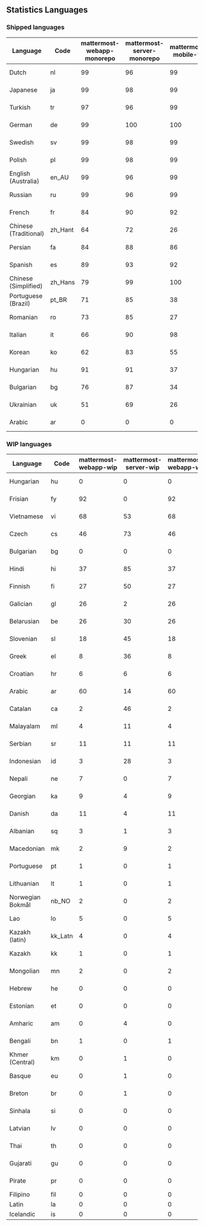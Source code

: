 ## Statistics Languages ##
###  Shipped languages  ###
|Language|Code|mattermost-webapp-monorepo|mattermost-server-monorepo|mattermost-mobile-v2|mattermost-desktop|focalboard-webapp|playbooks-webapp|calls-webapp|Total|Last Modified|
|---|---|---|---|---|---|---|---|---|---|---|
|Dutch|nl| 99| 96| 99| 100| 97| 100| 91| 98|2023-03-31T20:15:20.988736Z|
|Japanese|ja| 99| 98| 99| 100| 97| 100| 0| 98|2023-03-31T20:15:12.885149Z|
|Turkish|tr| 97| 96| 99| 100| 97| 100| 0| 96|2023-03-31T20:15:51.908429Z|
|German|de| 99| 100| 100| 100| 100| 100| 100| 95|2023-04-02T10:23:32.609409Z|
|Swedish|sv| 99| 98| 99| 100| 97| 100| 0| 95|2023-03-31T20:15:47.484341Z|
|Polish|pl| 99| 98| 99| 100| 97| 100| 0| 95|2023-03-31T20:15:25.113864Z|
|English (Australia)|en_AU| 99| 96| 99| 100| 97| 99| 0| 94|2023-03-31T20:13:30.807619Z|
|Russian|ru| 99| 96| 99| 100| 74| 59| 0| 93|2023-03-31T20:15:41.975042Z|
|French|fr| 84| 90| 92| 96| 84| 27| 0| 80|2023-03-31T20:14:53.169425Z|
|Chinese (Traditional)|zh_Hant| 64| 72| 26| 0| 97| 0| 0| 80|2023-03-31T20:16:09.532958Z|
|Persian|fa| 84| 88| 86| 100| 26| 1| 0| 71|2023-03-31T20:14:49.438930Z|
|Spanish|es| 89| 93| 92| 98| 47| 0| 20| 69|2023-03-31T20:14:46.414158Z|
|Chinese (Simplified)|zh_Hans| 79| 99| 100| 100| 97| 0| 0| 69|2023-04-02T17:49:16.462516Z|
|Portuguese (Brazil)|pt_BR| 71| 85| 38| 48| 100| 0| 67| 68|2023-04-02T23:05:38.735594Z|
|Romanian|ro| 73| 85| 27| 0| 0| 0| 0| 67|2023-03-31T20:15:35.372083Z|
|Italian|it| 66| 90| 98| 5| 62| 0| 0| 65|2023-03-31T20:15:07.137144Z|
|Korean|ko| 62| 83| 55| 100| 90| 53| 0| 65|2023-03-31T20:15:16.302324Z|
|Hungarian|hu| 91| 91| 37| 99| 90| 81| 0| 63|2023-03-31T20:15:00.966913Z|
|Bulgarian|bg| 76| 87| 34| 0| 0| 0| 0| 52|2023-03-31T20:14:32.200652Z|
|Ukrainian|uk| 51| 69| 26| 79| 53| 0| 0| 45|2023-03-31T20:15:54.329571Z|
|Arabic|ar| 0| 0| 0| 45| 45| 0| 0| 16|2023-03-30T14:03:02.494432Z|
###  WIP languages  ###
|Language|Code|mattermost-webapp-wip|mattermost-server-wip|mattermost-webapp-wip|Total|Last Modified|
|---|---|---|---|---|---|--|
|Hungarian|hu| 0| 0| 0| 63|2023-03-31T20:15:00.966913Z|
|Frisian|fy| 92| 0| 92| 61|2023-03-30T14:04:28.368728Z|
|Vietnamese|vi| 68| 53| 68| 59|2023-03-30T14:07:38.949883Z|
|Czech|cs| 46| 73| 46| 57|2023-03-30T14:03:41.659147Z|
|Bulgarian|bg| 0| 0| 0| 52|2023-03-31T20:14:32.200652Z|
|Hindi|hi| 37| 85| 37| 49|2023-03-30T14:04:54.856447Z|
|Finnish|fi| 27| 50| 27| 34|2023-03-30T14:04:14.936366Z|
|Galician|gl| 26| 2| 26| 31|2023-02-16T10:53:47.791156Z|
|Belarusian|be| 26| 30| 26| 27|2023-03-30T14:03:09.873427Z|
|Slovenian|sl| 18| 45| 18| 23|2023-03-30T14:07:12.677627Z|
|Greek|el| 8| 36| 8| 22|2023-03-30T14:03:55.229463Z|
|Croatian|hr| 6| 6| 6| 17|2023-03-30T09:46:01.311826Z|
|Arabic|ar| 60| 14| 60| 16|2023-03-30T14:03:02.494432Z|
|Catalan|ca| 2| 46| 2| 15|2023-02-22T22:19:51.633986Z|
|Malayalam|ml| 4| 11| 4| 13|2023-01-20T12:30:29.426169Z|
|Serbian|sr| 11| 11| 11| 13|2023-03-30T14:07:25.635161Z|
|Indonesian|id| 3| 28| 3| 11|2023-01-20T12:30:26.132977Z|
|Nepali|ne| 7| 0| 7| 11|2023-03-30T14:06:47.028356Z|
|Georgian|ka| 9| 4| 9| 8|2023-03-30T09:46:07.543767Z|
|Danish|da| 11| 4| 11| 8|2023-02-28T08:17:12.460986Z|
|Albanian|sq| 3| 1| 3| 8|2023-03-30T14:07:18.996586Z|
|Macedonian|mk| 2| 9| 2| 5|2023-02-16T10:52:34.237243Z|
|Portuguese|pt| 1| 0| 1| 4|2023-03-30T09:46:17.867459Z|
|Lithuanian|lt| 1| 0| 1| 4|2023-03-26T20:33:26.682723Z|
|Norwegian Bokmål|nb_NO| 2| 0| 2| 4|2023-03-30T09:46:13.174135Z|
|Lao|lo| 5| 0| 5| 3|2023-01-28T03:29:57.636840Z|
|Kazakh (latin)|kk_Latn| 4| 0| 4| 3|2023-01-09T16:04:40.142668Z|
|Kazakh|kk| 1| 0| 1| 2|2023-01-20T12:30:28.434837Z|
|Mongolian|mn| 2| 0| 2| 2|2023-02-16T02:00:14.011643Z|
|Hebrew|he| 0| 0| 0| 1|2023-01-20T12:30:24.610278Z|
|Estonian|et| 0| 0| 0| 1|2022-06-16T11:17:55.844464Z|
|Amharic|am| 0| 4| 0| 1|2020-07-04T19:22:35.416407Z|
|Bengali|bn| 1| 0| 1| 1|2022-06-18T00:07:36.707192Z|
|Khmer (Central)|km| 0| 1| 0| 0|2022-05-06T14:27:58.323957Z|
|Basque|eu| 0| 1| 0| 0|2021-06-22T14:46:44.626603Z|
|Breton|br| 0| 1| 0| 0|2022-10-20T14:33:30.929526Z|
|Sinhala|si| 0| 0| 0| 0|2022-10-24T11:26:43.423982Z|
|Latvian|lv| 0| 0| 0| 0|2022-12-17T23:24:22.390841Z|
|Thai|th| 0| 0| 0| 0|2022-05-03T14:48:59.991556Z|
|Gujarati|gu| 0| 0| 0| 0|2021-09-27T12:12:04.194601Z|
|Pirate|pr| 0| 0| 0| 0|2022-06-28T08:46:29.046651Z|
|Filipino|fil| 0| 0| 0| 0||
|Latin|la| 0| 0| 0| 0||
|Icelandic|is| 0| 0| 0| 0||
